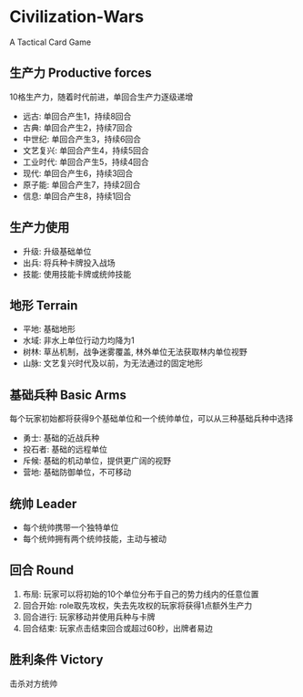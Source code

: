 # Civilization-Wars
A Tactical Card Game

## 生产力 Productive forces
10格生产力，随着时代前进，单回合生产力逐级递增
- 远古: 单回合产生1，持续8回合
- 古典: 单回合产生2，持续7回合
- 中世纪: 单回合产生3，持续6回合
- 文艺复兴: 单回合产生4，持续5回合
- 工业时代: 单回合产生5，持续4回合
- 现代: 单回合产生6，持续3回合
- 原子能: 单回合产生7，持续2回合
- 信息: 单回合产生8，持续1回合

## 生产力使用
- 升级: 升级基础单位
- 出兵: 将兵种卡牌投入战场
- 技能: 使用技能卡牌或统帅技能

## 地形 Terrain
- 平地:	基础地形
- 水域:	非水上单位行动力均降为1
- 树林:	草丛机制，战争迷雾覆盖, 林外单位无法获取林内单位视野
- 山脉:	文艺复兴时代及以前，为无法通过的固定地形

## 基础兵种 Basic Arms
每个玩家初始都将获得9个基础单位和一个统帅单位，可以从三种基础兵种中选择
- 勇士: 基础的近战兵种
- 投石者: 基础的远程单位
- 斥候: 基础的机动单位，提供更广阔的视野
- 营地: 基础防御单位，不可移动

## 统帅 Leader
- 每个统帅携带一个独特单位
- 每个统帅拥有两个统帅技能，主动与被动

## 回合 Round
1. 布局:	玩家可以将初始的10个单位分布于自己的势力线内的任意位置
2. 回合开始: role取先攻权，失去先攻权的玩家将获得1点额外生产力
3. 回合进行: 玩家移动并使用兵种与卡牌
4. 回合结束: 玩家点击结束回合或超过60秒，出牌者易边

## 胜利条件 Victory
击杀对方统帅